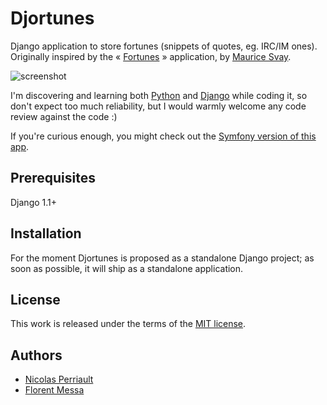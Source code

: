 Djortunes
=========

Django application to store fortunes (snippets of quotes, eg. IRC/IM ones). Originally inspired by the « [Fortunes](http://fortunes.inertie.org/) » application, by [Maurice Svay](http://svay.com/).

![screenshot](http://files.droplr.com/files/6619162/RKP6D.djortunes.png "Example app screen")

I'm discovering and learning both [Python](http://python.org/) and [Django](http://www.djangoproject.com/) while coding it, so don't expect too much reliability, but I would warmly welcome any code review against the code :)

If you're curious enough, you might check out the [Symfony version of this app](http://github.com/n1k0/sftunes). 

Prerequisites
-------------

Django 1.1+

Installation
------------

For the moment Djortunes is proposed as a standalone Django project; as soon as possible, it will ship as a standalone application.

License
-------

This work is released under the terms of the [MIT license](http://en.wikipedia.org/wiki/MIT_License).

Authors
-------

 * [Nicolas Perriault](http://github.com/n1k0)
 * [Florent Messa](http://github.com/thoas)